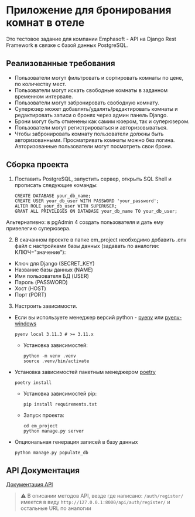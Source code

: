 # Приложение для бронирования комнат в отеле

Это тестовое задание для компании Emphasoft - API на Django Rest Framework в связке с базой данных PostgreSQL.

## Реализованные требования

- Пользователи могут фильтровать и сортировать комнаты по цене, по количеству мест.
- Пользователи могут искать свободные комнаты в заданном временном интервале.
- Пользователи могут забронировать свободную комнату.
- Суперюзер может добавлять/удалять/редактировать комнаты и редактировать записи о бронях через админ панель Django.
- Брони могут быть отменены как самим юзером, так и суперюзером.
- Пользователи могут регистрироваться и авторизовываться.
- Чтобы забронировать комнату пользователи должны быть авторизованными. Просматривать комнаты можно без логина. Авторизованные пользователи могут посмотреть свои брони.

## Сборка проекта

1. Поставить PostgreSQL, запустить сервер, открыть SQL Shell и прописать следующие команды:

   ```shell
   CREATE DATABASE your_db_name;
   CREATE USER your_db_user WITH PASSWORD 'your_password';
   ALTER ROLE your_db_user WITH SUPERUSER;
   GRANT ALL PRIVILEGES ON DATABASE your_db_name TO your_db_user;
   ```

Альтернативно: в pgAdmin 4 создать пользователя и дать ему привелегию суперюзера.

2. В скачанном проекте в папке em_project необходимо добавить .env файл с настройками базы данных (задавать по аналогии: КЛЮЧ="значение"):

- Ключ для Django (SECRET_KEY)
- Название базы данных (NAME)
- Имя пользователя БД (USER)
- Пароль (PASSWORD)
- Хост (HOST)
- Порт (PORT)

3. Настроить зависимости.

- Если вы используете менеджер версий python - [pyenv](https://github.com/pyenv/pyenv) или [pyenv-windows](https://github.com/pyenv-win/pyenv-win)

  ```shell
  pyenv local 3.11.3 # >= 3.11.x    
  ```

  - Установка зависимостей:

    ```shell
    python -m venv .venv
    source .venv/bin/activate
    ```

- Установка зависимостей пакетным менеджером [poetry](https://python-poetry.org/)

  ```shell
  poetry install
  ```

  - Установка зависимостей pip:

    ```shell
    pip install requirements.txt
    ```

  - Запуск проекта:

    ```shell
    cd em_project
    python manage.py server
    ```

- Опциональная генерация записей в базу данных
  
  ```shell
  python manage.py populate_db
  ```

## API Документация

[Документация API](https://den13boec.github.io/emphasoft_project/api/)

> ⚠️ В описании методов API, везде где написано: `/auth/register/` имеется в виду `http://127.0.0.1:8000/api/auth/register/` и остальные URL по аналогии
